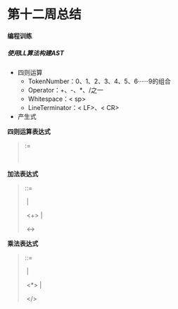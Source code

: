 # 第十二周总结

#### 编程训练

##### 使用LL算法构建AST

- 四则运算
  - TokenNumber：0、1、2、3、4、5、6······9的组合
  - Operator：+、-、*、/之一
  - Whitespace：< sp>
  - LineTerminator：< LF>、< CR>
- 产生式



**四则运算表达式**

> <Expression> :=
>
> ​			<AdditiveExpression> <EOF>



**加法表达式**

> <AdditiveExpression> ::= 
>
> ​				<MultiplicativeExpression> |
>
> ​				<AdditiveExpression> <+> <MultiplicativeExpression> |
>
> ​				<AdditiveExpression> <-> <MultiplicativeExpression>



**乘法表达式**

> <MultiplicativeExpression> ::= 
>
> ​					<Number> |
>
> ​					<MultiplicativeExpression> <*> <Number> |
>
> ​					<MultiplicativeExpression> </> <Number> 